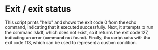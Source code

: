 #   Exit / exit status

This script prints "hello" and shows the exit code 0 from the echo command, indicating that it executed successfully.
Next, it attempts to run the command lskdf, which does not exist, so it returns the exit code 127, indicating an error (command not found).
Finally, the script exits with the exit code 113, which can be used to represent a custom condition.


